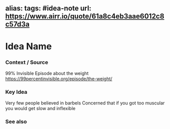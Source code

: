 alias: 
tags: #idea-note
url: https://www.airr.io/quote/61a8c4eb3aae6012c8c57d3a
---
# Idea Name

### Context / Source
99% Invisible Episode about the weight
https://99percentinvisible.org/episode/the-weight/

### Key Idea
Very few people believed in barbels
Concerned that if you got too muscular you would get slow
and inflexible

### See also
